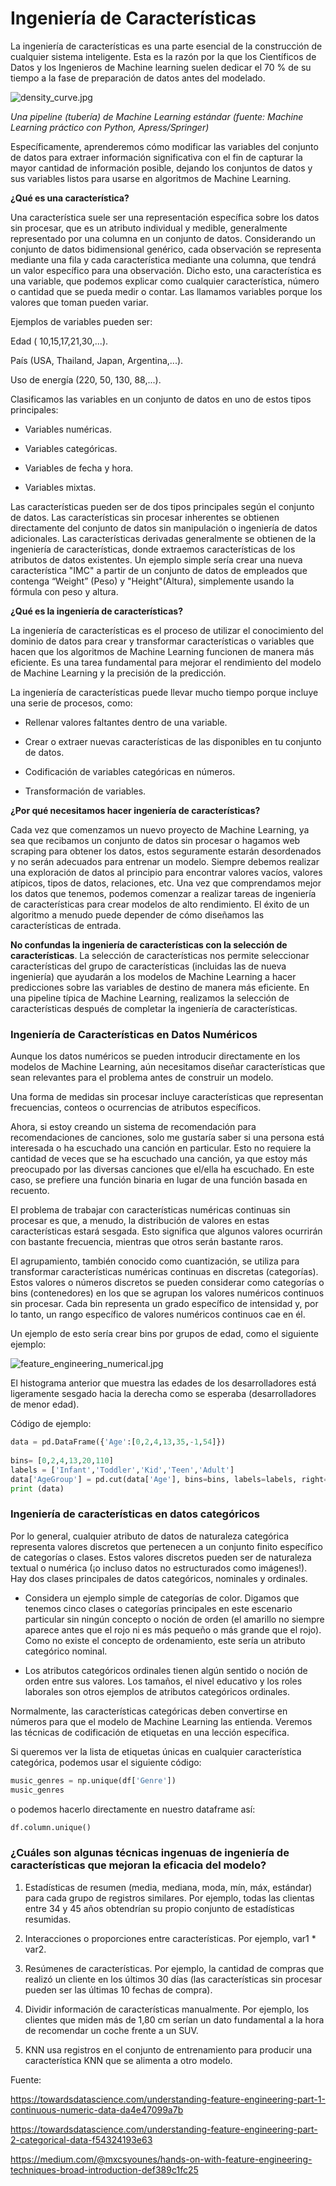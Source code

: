 # Ingeniería de Características

La ingeniería de características es una parte esencial de la construcción de cualquier sistema inteligente. Esta es la razón por la que los Científicos de Datos y los Ingenieros de Machine learning suelen dedicar el 70 % de su tiempo a la fase de preparación de datos antes del modelado.

![density_curve.jpg](../assets/ml_pipeline.jpg)

*Una pipeline (tubería) de Machine Learning estándar (fuente: Machine Learning práctico con Python, Apress/Springer)*

Específicamente, aprenderemos cómo modificar las variables del conjunto de datos para extraer información significativa con el fin de capturar la mayor cantidad de información posible, dejando los conjuntos de datos y sus variables listos para usarse en algoritmos de  Machine Learning.

**¿Qué es una característica?**

Una característica suele ser una representación específica sobre los datos sin procesar, que es un atributo individual y medible, generalmente representado por una columna en un conjunto de datos. Considerando un conjunto de datos bidimensional genérico, cada observación se representa mediante una fila y cada característica mediante una columna, que tendrá un valor específico para una observación. Dicho esto, una característica es una variable, que podemos explicar como cualquier característica, número o cantidad que se pueda medir o contar. Las llamamos variables porque los valores que toman pueden variar.

Ejemplos de variables pueden ser:

Edad ( 10,15,17,21,30,...).

País (USA, Thailand, Japan, Argentina,...).

Uso de energía (220, 50, 130, 88,...).

Clasificamos las variables en un conjunto de datos en uno de estos tipos principales:
 
- Variables numéricas.

- Variables categóricas.

- Variables de fecha y hora.

- Variables mixtas.

Las características pueden ser de dos tipos principales según el conjunto de datos. Las características sin procesar inherentes se obtienen directamente del conjunto de datos sin manipulación o ingeniería de datos adicionales. Las características derivadas generalmente se obtienen de la ingeniería de características, donde extraemos características de los atributos de datos existentes. Un ejemplo simple sería crear una nueva característica "IMC" a partir de un conjunto de datos de empleados que contenga “Weight” (Peso) y "Height"(Altura), simplemente usando la fórmula con peso y altura.

**¿Qué es la ingeniería de características?**

La ingeniería de características es el proceso de utilizar el conocimiento del dominio de datos para crear y transformar características o variables que hacen que los algoritmos de Machine Learning funcionen de manera más eficiente. Es una tarea fundamental para mejorar el rendimiento del modelo de Machine Learning y la precisión de la predicción.

La ingeniería de características puede llevar mucho tiempo porque incluye una serie de procesos, como:

- Rellenar valores faltantes dentro de una variable.

- Crear o extraer nuevas características de las disponibles en tu conjunto de datos.

- Codificación de variables categóricas en números.

- Transformación de variables.

**¿Por qué necesitamos hacer ingeniería de características?**

Cada vez que comenzamos un nuevo proyecto de Machine Learning, ya sea que recibamos un conjunto de datos sin procesar o hagamos web scraping para obtener los datos, estos seguramente estarán desordenados y no serán adecuados para entrenar un modelo. Siempre debemos realizar una exploración de datos al principio para encontrar valores vacíos, valores atípicos, tipos de datos, relaciones, etc. Una vez que comprendamos mejor los datos que tenemos, podemos comenzar a realizar tareas de ingeniería de características para crear modelos de alto rendimiento. El éxito de un algoritmo a menudo puede depender de cómo diseñamos las características de entrada.

**No confundas la ingeniería de características con la selección de características**. La selección de características nos permite seleccionar características del grupo de características (incluidas las de nueva ingeniería) que ayudarán a los modelos de Machine Learning a hacer predicciones sobre las variables de destino de manera más eficiente. En una pipeline típica de Machine Learning, realizamos la selección de características después de completar la ingeniería de características.

### Ingeniería de Características en Datos Numéricos

Aunque los datos numéricos se pueden introducir directamente en los modelos de Machine Learning, aún necesitamos diseñar características que sean relevantes para el problema antes de construir un modelo.

Una forma de medidas sin procesar incluye características que representan frecuencias, conteos o ocurrencias de atributos específicos.

Ahora, si estoy creando un sistema de recomendación para recomendaciones de canciones, solo me gustaría saber si una persona está interesada o ha escuchado una canción en particular. Esto no requiere la cantidad de veces que se ha escuchado una canción, ya que estoy más preocupado por las diversas canciones que el/ella ha escuchado. En este caso, se prefiere una función binaria en lugar de una función basada en recuento.

El problema de trabajar con características numéricas continuas sin procesar es que, a menudo, la distribución de valores en estas características estará sesgada. Esto significa que algunos valores ocurrirán con bastante frecuencia, mientras que otros serán bastante raros.

El agrupamiento, también conocido como cuantización, se utiliza para transformar características numéricas continuas en discretas (categorías). Estos valores o números discretos se pueden considerar como categorías o bins (contenedores) en los que se agrupan los valores numéricos continuos sin procesar. Cada bin representa un grado específico de intensidad y, por lo tanto, un rango específico de valores numéricos continuos cae en él.

Un ejemplo de esto sería crear bins por grupos de edad, como el siguiente ejemplo:

![feature_engineering_numerical.jpg](../assets/feature_engineering_numerical.jpg)

El histograma anterior que muestra las edades de los desarrolladores está ligeramente sesgado hacia la derecha como se esperaba (desarrolladores de menor edad).

Código de ejemplo:

```py
data = pd.DataFrame({'Age':[0,2,4,13,35,-1,54]})
​
bins= [0,2,4,13,20,110]
labels = ['Infant','Toddler','Kid','Teen','Adult']
data['AgeGroup'] = pd.cut(data['Age'], bins=bins, labels=labels, right=False)
print (data)
```

### Ingeniería de características en datos categóricos

Por lo general, cualquier atributo de datos de naturaleza categórica representa valores discretos que pertenecen a un conjunto finito específico de categorías o clases. Estos valores discretos pueden ser de naturaleza textual o numérica (¡o incluso datos no estructurados como imágenes!). Hay dos clases principales de datos categóricos, nominales y ordinales.

- Considera un ejemplo simple de categorías de color. Digamos que tenemos cinco clases o categorías principales en este escenario particular sin ningún concepto o noción de orden (el amarillo no siempre aparece antes que el rojo ni es más pequeño o más grande que el rojo). Como no existe el concepto de ordenamiento, este sería un atributo categórico nominal.

- Los atributos categóricos ordinales tienen algún sentido o noción de orden entre sus valores. Los tamaños, el nivel educativo y los roles laborales son otros ejemplos de atributos categóricos ordinales.

Normalmente, las características categóricas deben convertirse en números para que el modelo de Machine Learning las entienda. Veremos las técnicas de codificación de etiquetas en una lección específica.

Si queremos ver la lista de etiquetas únicas en cualquier característica categórica, podemos usar el siguiente código:

```py
music_genres = np.unique(df['Genre'])
music_genres
```

o podemos hacerlo directamente en nuestro dataframe así:

```py
df.column.unique()
```


### ¿Cuáles son algunas técnicas ingenuas de ingeniería de características que mejoran la eficacia del modelo?

1. Estadísticas de resumen (media, mediana, moda, mín, máx, estándar) para cada grupo de registros similares. Por ejemplo, todas las clientas entre 34 y 45 años obtendrían su propio conjunto de estadísticas resumidas.

2. Interacciones o proporciones entre características. Por ejemplo, var1 * var2.

3. Resúmenes de características. Por ejemplo, la cantidad de compras que realizó un cliente en los últimos 30 días (las características sin procesar pueden ser las últimas 10 fechas de compra).

4. Dividir información de características manualmente. Por ejemplo, los clientes que miden más de 1,80 cm serían un dato fundamental a la hora de recomendar un coche frente a un SUV.

5. KNN usa registros en el conjunto de entrenamiento para producir una característica KNN que se alimenta a otro modelo.

Fuente:

https://towardsdatascience.com/understanding-feature-engineering-part-1-continuous-numeric-data-da4e47099a7b

https://towardsdatascience.com/understanding-feature-engineering-part-2-categorical-data-f54324193e63

https://medium.com/@mxcsyounes/hands-on-with-feature-engineering-techniques-broad-introduction-def389c1fc25
